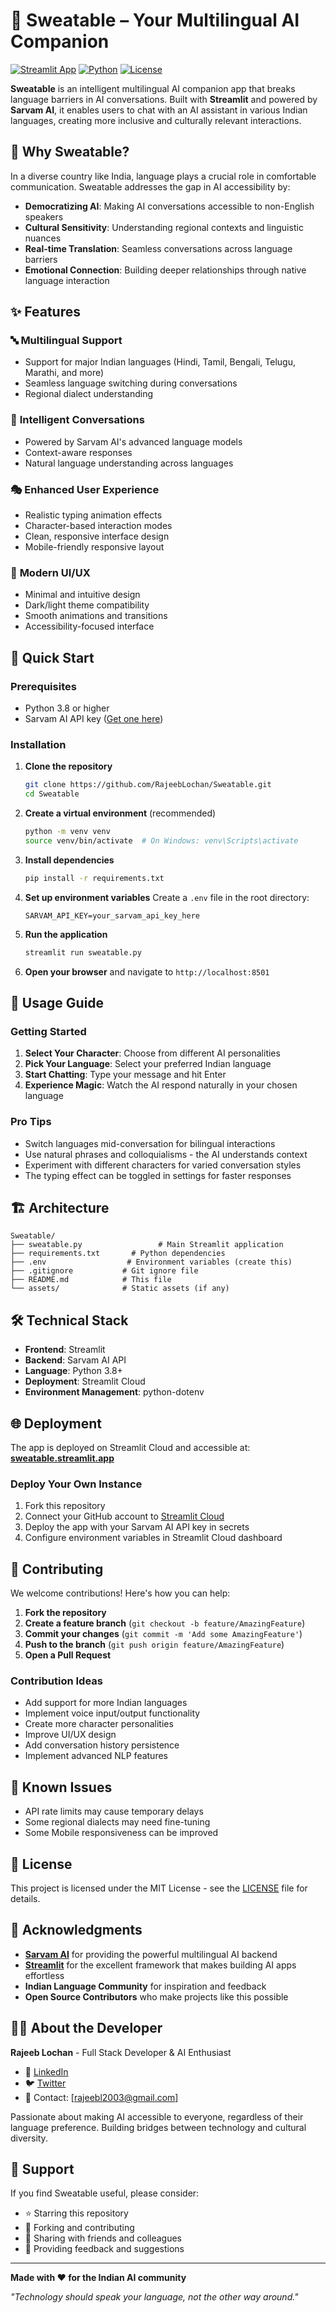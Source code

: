 # 🧠 Sweatable – Your Multilingual AI Companion

[![Streamlit App](https://static.streamlit.io/badges/streamlit_badge_black_white.svg)](https://sweatable.streamlit.app/)
[![Python](https://img.shields.io/badge/python-3.8+-blue.svg)](https://www.python.org/downloads/)
[![License](https://img.shields.io/badge/license-MIT-green.svg)](LICENSE)

**Sweatable** is an intelligent multilingual AI companion app that breaks language barriers in AI conversations. Built with **Streamlit** and powered by **Sarvam AI**, it enables users to chat with an AI assistant in various Indian languages, creating more inclusive and culturally relevant interactions.

## 🌟 Why Sweatable?

In a diverse country like India, language plays a crucial role in comfortable communication. Sweatable addresses the gap in AI accessibility by:

- **Democratizing AI**: Making AI conversations accessible to non-English speakers
- **Cultural Sensitivity**: Understanding regional contexts and linguistic nuances
- **Real-time Translation**: Seamless conversations across language barriers
- **Emotional Connection**: Building deeper relationships through native language interaction

## ✨ Features

### 🔤 **Multilingual Support**
- Support for major Indian languages (Hindi, Tamil, Bengali, Telugu, Marathi, and more)
- Seamless language switching during conversations
- Regional dialect understanding

### 💬 **Intelligent Conversations**
- Powered by Sarvam AI's advanced language models
- Context-aware responses
- Natural language understanding across languages

### 🎭 **Enhanced User Experience**
- Realistic typing animation effects
- Character-based interaction modes
- Clean, responsive interface design
- Mobile-friendly responsive layout

### 🎨 **Modern UI/UX**
- Minimal and intuitive design
- Dark/light theme compatibility
- Smooth animations and transitions
- Accessibility-focused interface

## 🚀 Quick Start

### Prerequisites
- Python 3.8 or higher
- Sarvam AI API key ([Get one here](https://sarvam.ai/))

### Installation

1. **Clone the repository**
   ```bash
   git clone https://github.com/RajeebLochan/Sweatable.git
   cd Sweatable
   ```

2. **Create a virtual environment** (recommended)
   ```bash
   python -m venv venv
   source venv/bin/activate  # On Windows: venv\Scripts\activate
   ```

3. **Install dependencies**
   ```bash
   pip install -r requirements.txt
   ```

4. **Set up environment variables**
   Create a `.env` file in the root directory:
   ```env
   SARVAM_API_KEY=your_sarvam_api_key_here
   ```

5. **Run the application**
   ```bash
   streamlit run sweatable.py
   ```

6. **Open your browser** and navigate to `http://localhost:8501`

## 🎯 Usage Guide

### Getting Started
1. **Select Your Character**: Choose from different AI personalities
2. **Pick Your Language**: Select your preferred Indian language
3. **Start Chatting**: Type your message and hit Enter
4. **Experience Magic**: Watch the AI respond naturally in your chosen language

### Pro Tips
- Switch languages mid-conversation for bilingual interactions
- Use natural phrases and colloquialisms - the AI understands context
- Experiment with different characters for varied conversation styles
- The typing effect can be toggled in settings for faster responses

## 🏗️ Architecture

```
Sweatable/
├── sweatable.py                 # Main Streamlit application
├── requirements.txt       # Python dependencies
├── .env                  # Environment variables (create this)
├── .gitignore           # Git ignore file
├── README.md            # This file
└── assets/              # Static assets (if any)
```

## 🛠️ Technical Stack

- **Frontend**: Streamlit
- **Backend**: Sarvam AI API
- **Language**: Python 3.8+
- **Deployment**: Streamlit Cloud
- **Environment Management**: python-dotenv

## 🌐 Deployment

The app is deployed on Streamlit Cloud and accessible at:
**[sweatable.streamlit.app](https://sweatable.streamlit.app/)**

### Deploy Your Own Instance

1. Fork this repository
2. Connect your GitHub account to [Streamlit Cloud](https://streamlit.io/cloud)
3. Deploy the app with your Sarvam AI API key in secrets
4. Configure environment variables in Streamlit Cloud dashboard

## 🤝 Contributing

We welcome contributions! Here's how you can help:

1. **Fork the repository**
2. **Create a feature branch** (`git checkout -b feature/AmazingFeature`)
3. **Commit your changes** (`git commit -m 'Add some AmazingFeature'`)
4. **Push to the branch** (`git push origin feature/AmazingFeature`)
5. **Open a Pull Request**

### Contribution Ideas
- Add support for more Indian languages
- Implement voice input/output functionality
- Create more character personalities
- Improve UI/UX design
- Add conversation history persistence
- Implement advanced NLP features


## 🐛 Known Issues

- API rate limits may cause temporary delays
- Some regional dialects may need fine-tuning
- Some Mobile responsiveness can be improved

## 📄 License

This project is licensed under the MIT License - see the [LICENSE](LICENSE) file for details.

## 🙏 Acknowledgments

- **[Sarvam AI](https://sarvam.ai/)** for providing the powerful multilingual AI backend
- **[Streamlit](https://streamlit.io/)** for the excellent framework that makes building AI apps effortless
- **Indian Language Community** for inspiration and feedback
- **Open Source Contributors** who make projects like this possible

## 👨‍💻 About the Developer

**Rajeeb Lochan** - Full Stack Developer & AI Enthusiast

- 💼 [LinkedIn](https://www.linkedin.com/in/rajeeb-lochan/)
- 🐦 [Twitter](https://x.com/rajeeb_thedev)
- 📧 Contact: [rajeebl2003@gmail.com]

Passionate about making AI accessible to everyone, regardless of their language preference. Building bridges between technology and cultural diversity.

## 🌟 Support

If you find Sweatable useful, please consider:
- ⭐ Starring this repository
- 🍴 Forking and contributing
- 📢 Sharing with friends and colleagues
- 💬 Providing feedback and suggestions

---

**Made with ❤️ for the Indian AI community**

*"Technology should speak your language, not the other way around."*
